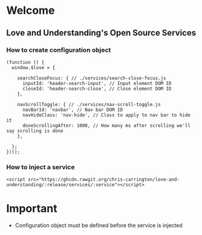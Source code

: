 #  Welcome

## Love and Understanding's Open Source Services

### How to create configuration object

```
(function () {
  window.$love = {

    searchCloseFocus: { // ./services/search-close-focus.js
      inputId: 'header-search-input', // Input element DOM ID
      closeId: 'header-search-close', // Close element DOM ID
    },

    navScrollToggle: { // ./services/nav-scroll-toggle.js
      navBarId: 'navbar', // Nav bar DOM ID
      navHideClass: 'nav-hide', // Class to apply to nav bar to hide it
      doneScrollingAfter: 1000, // How many ms after scrolling we'll say scrolling is done
    },

  };
})();
```

### How to inject a service

```
<script src="https://ghcdn.rawgit.org/chris-carrington/love-and-understanding/:release/services/:service"></script>

```

# Important
* Configuration object must be defined before the service is injected
